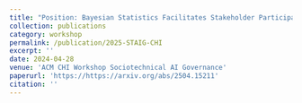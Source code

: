```yaml
---
title: "Position: Bayesian Statistics Facilitates Stakeholder Participation in Evaluation of Generative AI"
collection: publications
category: workshop
permalink: /publication/2025-STAIG-CHI
excerpt: ''
date: 2024-04-28
venue: 'ACM CHI Workshop Sociotechnical AI Governance'
paperurl: 'https://https://arxiv.org/abs/2504.15211'
citation: ''
---
```

